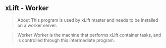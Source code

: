 ## xLift - Worker

> About
This program is used by xLift master and needs to be installed on a worker server.

> Worker
Worker is the machine that performs xLift container tasks, and is controlled through this intermediate program.